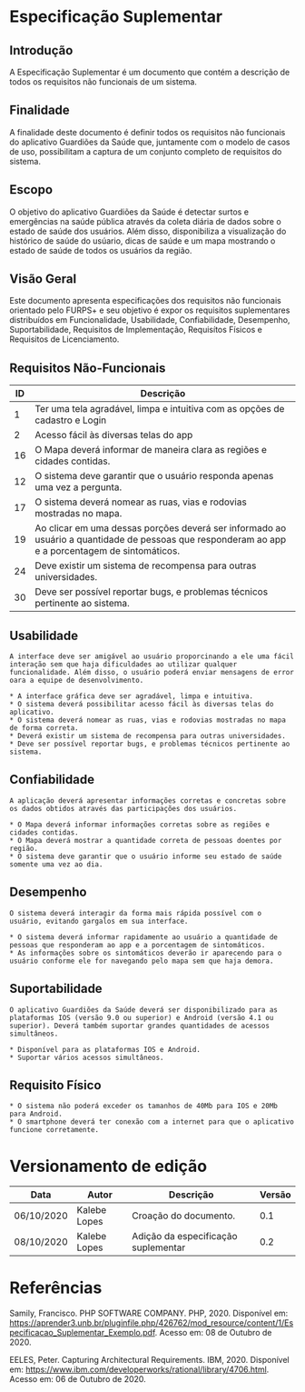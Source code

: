 # Especificação Suplementar

## Introdução
A Especificação Suplementar é um documento que contém a descrição de todos os requisitos não funcionais de um sistema. 

## Finalidade
A finalidade deste documento é definir todos os requisitos não funcionais do aplicativo Guardiões da Saúde que, juntamente com o modelo de casos de uso, possibilitam a captura de um conjunto completo de requisitos do sistema.

## Escopo
O objetivo do aplicativo Guardiões da Saúde é detectar surtos e emergências na saúde pública através da coleta diária de dados sobre o estado de saúde dos usuários. Além disso, disponibiliza a visualização do histórico de saúde do usúario, dicas de saúde e um mapa mostrando o estado de saúde de todos os usuários da região.

## Visão Geral
Este documento apresenta especificações dos requisitos não funcionais orientado pelo FURPS+ e seu objetivo é expor os requisitos suplementares distribuídos em Funcionalidade, Usabilidade, Confiabilidade, Desempenho, Suportabilidade, Requisitos de Implementação, Requisítos Físicos e Requisitos de Licenciamento. 


## Requisitos Não-Funcionais

| ID | Descrição | 
| ---- | --- |
| 1 | Ter uma tela agradável, limpa e intuitiva com as opções de cadastro e Login |
| 2 | Acesso fácil às diversas telas do app |
| 16 | O Mapa deverá informar de maneira clara as regiões e cidades contidas. |
| 12 | O sistema deve garantir que o usuário responda apenas uma vez a pergunta. |
| 17 | O sistema deverá nomear as ruas, vias e rodovias mostradas no mapa. |
| 19 | Ao clicar em uma dessas porções deverá ser informado ao usuário a quantidade de pessoas que responderam ao app e a porcentagem de sintomáticos. |
| 24 | Deve existir um sistema de recompensa para outras universidades. |
| 30 | Deve ser possível reportar bugs, e problemas técnicos pertinente ao sistema. | 

## Usabilidade
    A interface deve ser amigável ao usuário proporcinando a ele uma fácil interação sem que haja dificuldades ao utilizar qualquer funcionalidade. Além disso, o usuário poderá enviar mensagens de error oara a equipe de desenvolvimento.

    * A interface gráfica deve ser agradável, limpa e intuitiva.
    * O sistema deverá possibilitar acesso fácil às diversas telas do aplicativo.
    * O sistema deverá nomear as ruas, vias e rodovias mostradas no mapa de forma correta.
    * Deverá existir um sistema de recompensa para outras universidades.
    * Deve ser possível reportar bugs, e problemas técnicos pertinente ao sistema.

## Confiabilidade
    A aplicação deverá apresentar informações corretas e concretas sobre os dados obtidos através das participações dos usuários.

    * O Mapa deverá informar informações corretas sobre as regiões e cidades contidas.
    * O Mapa deverá mostrar a quantidade correta de pessoas doentes por região.
    * O sistema deve garantir que o usuário informe seu estado de saúde somente uma vez ao dia.
    

## Desempenho
    O sistema deverá interagir da forma mais rápida possível com o usuário, evitando gargalos em sua interface.

    * O sistema deverá informar rapidamente ao usuário a quantidade de pessoas que responderam ao app e a porcentagem de sintomáticos.
    * As informações sobre os sintomáticos deverão ir aparecendo para o usuário conforme ele for navegando pelo mapa sem que haja demora.

## Suportabilidade
    O aplicativo Guardiões da Saúde deverá ser disponibilizado para as plataformas IOS (versão 9.0 ou superior) e Android (versão 4.1 ou superior). Deverá também suportar grandes quantidades de acessos simultâneos.
    
    * Disponível para as plataformas IOS e Android.
    * Suportar vários acessos simultâneos.

## Requisito Físico
    * O sistema não poderá exceder os tamanhos de 40Mb para IOS e 20Mb para Android.
    * O smartphone deverá ter conexão com a internet para que o aplicativo funcione corretamente.


# Versionamento de edição

<table>
  <thead>
    <tr>
      <th>Data</th>
      <th>Autor</th>
      <th>Descrição</th>
      <th>Versão</th>
    </tr>
  </thead>
  <tbody>
    <tr>
      <td>06/10/2020</td>
      <td>Kalebe Lopes</td>
      <td>Croação do documento.</td>
      <td>0.1</td>
    </tr>
    <tr>
      <td>08/10/2020</td>
      <td>Kalebe Lopes</td>
      <td>Adição da especificação suplementar</td>
      <td>0.2</td>
    </tr>
  </tbody>
</table>

# Referências

Samily, Francisco. PHP SOFTWARE COMPANY. PHP, 2020. Disponível em: https://aprender3.unb.br/pluginfile.php/426762/mod_resource/content/1/Especificacao_Suplementar_Exemplo.pdf. Acesso em: 08 de Outubro de 2020.

EELES, Peter. Capturing Architectural Requirements. IBM, 2020. Disponível em: <https://www.ibm.com/developerworks/rational/library/4706.html>. Acesso em: 06 de Outubro de 2020.